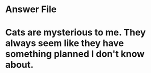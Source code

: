 # Answer File
# Cats are mysterious to me. They always seem like they have something planned I don't know about.
